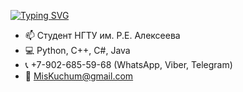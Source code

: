 [![Typing SVG](https://readme-typing-svg.herokuapp.com?color=%2336BCF7&lines=Кучумов+Михаил+Юрьевич)](https://git.io/typing-svg)

- 📫 Студент НГТУ им. Р.Е. Алексеева
- 💻 Python, C++, C#, Java
- 📞 +7-902-685-59-68 (WhatsApp, Viber, Telegram)
- 📧 MisKuchum@gmail.com
<!--
**MisKuchum/MisKuchum** is a ✨ _special_ ✨ repository because its `README.md` (this file) appears on your GitHub profile.

Here are some ideas to get you started:

- 🔭 I’m currently working on ...
- 🌱 I’m currently learning ...
- 👯 I’m looking to collaborate on ...
- 🤔 I’m looking for help with ...
- 💬 Ask me about ...
- 📫 How to reach me: ...
- 😄 Pronouns: ...
- ⚡ Fun fact: ...
-->
